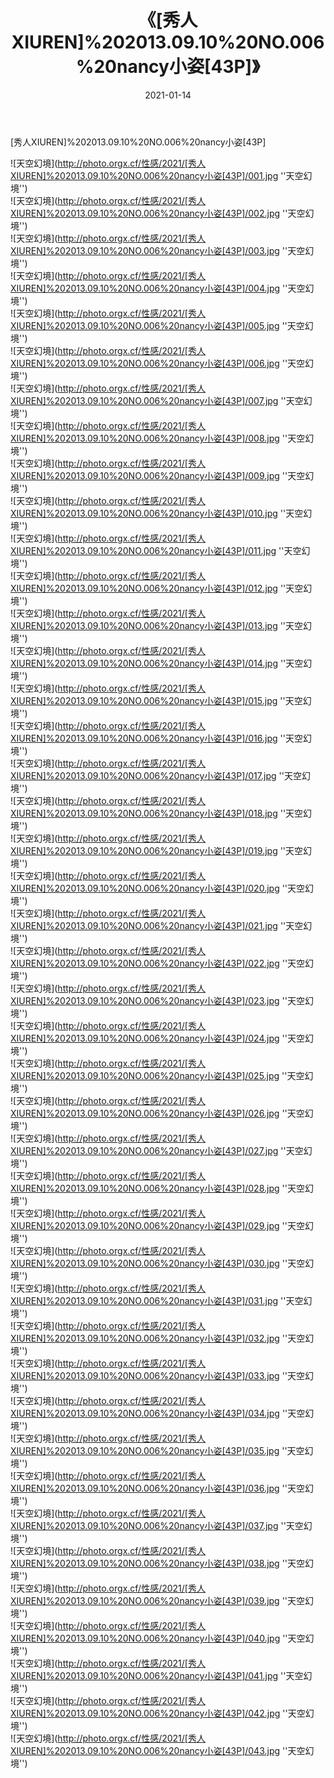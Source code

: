 ﻿---
layout: post
title: 《[秀人XIUREN]%202013.09.10%20NO.006%20nancy小姿[43P]》
date: 2021-01-14
img: http://photo.orgx.cf/性感/2021/[秀人XIUREN]%202013.09.10%20NO.006%20nancy小姿[43P]/000.jpg
tags: [美女,性感,泳衣]
---

[秀人XIUREN]%202013.09.10%20NO.006%20nancy小姿[43P]



![天空幻境](http://photo.orgx.cf/性感/2021/[秀人XIUREN]%202013.09.10%20NO.006%20nancy小姿[43P]/001.jpg ''天空幻境'')<br>
![天空幻境](http://photo.orgx.cf/性感/2021/[秀人XIUREN]%202013.09.10%20NO.006%20nancy小姿[43P]/002.jpg ''天空幻境'')<br>
![天空幻境](http://photo.orgx.cf/性感/2021/[秀人XIUREN]%202013.09.10%20NO.006%20nancy小姿[43P]/003.jpg ''天空幻境'')<br>
![天空幻境](http://photo.orgx.cf/性感/2021/[秀人XIUREN]%202013.09.10%20NO.006%20nancy小姿[43P]/004.jpg ''天空幻境'')<br>
![天空幻境](http://photo.orgx.cf/性感/2021/[秀人XIUREN]%202013.09.10%20NO.006%20nancy小姿[43P]/005.jpg ''天空幻境'')<br>
![天空幻境](http://photo.orgx.cf/性感/2021/[秀人XIUREN]%202013.09.10%20NO.006%20nancy小姿[43P]/006.jpg ''天空幻境'')<br>
![天空幻境](http://photo.orgx.cf/性感/2021/[秀人XIUREN]%202013.09.10%20NO.006%20nancy小姿[43P]/007.jpg ''天空幻境'')<br>
![天空幻境](http://photo.orgx.cf/性感/2021/[秀人XIUREN]%202013.09.10%20NO.006%20nancy小姿[43P]/008.jpg ''天空幻境'')<br>
![天空幻境](http://photo.orgx.cf/性感/2021/[秀人XIUREN]%202013.09.10%20NO.006%20nancy小姿[43P]/009.jpg ''天空幻境'')<br>
![天空幻境](http://photo.orgx.cf/性感/2021/[秀人XIUREN]%202013.09.10%20NO.006%20nancy小姿[43P]/010.jpg ''天空幻境'')<br>
![天空幻境](http://photo.orgx.cf/性感/2021/[秀人XIUREN]%202013.09.10%20NO.006%20nancy小姿[43P]/011.jpg ''天空幻境'')<br>
![天空幻境](http://photo.orgx.cf/性感/2021/[秀人XIUREN]%202013.09.10%20NO.006%20nancy小姿[43P]/012.jpg ''天空幻境'')<br>
![天空幻境](http://photo.orgx.cf/性感/2021/[秀人XIUREN]%202013.09.10%20NO.006%20nancy小姿[43P]/013.jpg ''天空幻境'')<br>
![天空幻境](http://photo.orgx.cf/性感/2021/[秀人XIUREN]%202013.09.10%20NO.006%20nancy小姿[43P]/014.jpg ''天空幻境'')<br>
![天空幻境](http://photo.orgx.cf/性感/2021/[秀人XIUREN]%202013.09.10%20NO.006%20nancy小姿[43P]/015.jpg ''天空幻境'')<br>
![天空幻境](http://photo.orgx.cf/性感/2021/[秀人XIUREN]%202013.09.10%20NO.006%20nancy小姿[43P]/016.jpg ''天空幻境'')<br>
![天空幻境](http://photo.orgx.cf/性感/2021/[秀人XIUREN]%202013.09.10%20NO.006%20nancy小姿[43P]/017.jpg ''天空幻境'')<br>
![天空幻境](http://photo.orgx.cf/性感/2021/[秀人XIUREN]%202013.09.10%20NO.006%20nancy小姿[43P]/018.jpg ''天空幻境'')<br>
![天空幻境](http://photo.orgx.cf/性感/2021/[秀人XIUREN]%202013.09.10%20NO.006%20nancy小姿[43P]/019.jpg ''天空幻境'')<br>
![天空幻境](http://photo.orgx.cf/性感/2021/[秀人XIUREN]%202013.09.10%20NO.006%20nancy小姿[43P]/020.jpg ''天空幻境'')<br>
![天空幻境](http://photo.orgx.cf/性感/2021/[秀人XIUREN]%202013.09.10%20NO.006%20nancy小姿[43P]/021.jpg ''天空幻境'')<br>
![天空幻境](http://photo.orgx.cf/性感/2021/[秀人XIUREN]%202013.09.10%20NO.006%20nancy小姿[43P]/022.jpg ''天空幻境'')<br>
![天空幻境](http://photo.orgx.cf/性感/2021/[秀人XIUREN]%202013.09.10%20NO.006%20nancy小姿[43P]/023.jpg ''天空幻境'')<br>
![天空幻境](http://photo.orgx.cf/性感/2021/[秀人XIUREN]%202013.09.10%20NO.006%20nancy小姿[43P]/024.jpg ''天空幻境'')<br>
![天空幻境](http://photo.orgx.cf/性感/2021/[秀人XIUREN]%202013.09.10%20NO.006%20nancy小姿[43P]/025.jpg ''天空幻境'')<br>
![天空幻境](http://photo.orgx.cf/性感/2021/[秀人XIUREN]%202013.09.10%20NO.006%20nancy小姿[43P]/026.jpg ''天空幻境'')<br>
![天空幻境](http://photo.orgx.cf/性感/2021/[秀人XIUREN]%202013.09.10%20NO.006%20nancy小姿[43P]/027.jpg ''天空幻境'')<br>
![天空幻境](http://photo.orgx.cf/性感/2021/[秀人XIUREN]%202013.09.10%20NO.006%20nancy小姿[43P]/028.jpg ''天空幻境'')<br>
![天空幻境](http://photo.orgx.cf/性感/2021/[秀人XIUREN]%202013.09.10%20NO.006%20nancy小姿[43P]/029.jpg ''天空幻境'')<br>
![天空幻境](http://photo.orgx.cf/性感/2021/[秀人XIUREN]%202013.09.10%20NO.006%20nancy小姿[43P]/030.jpg ''天空幻境'')<br>
![天空幻境](http://photo.orgx.cf/性感/2021/[秀人XIUREN]%202013.09.10%20NO.006%20nancy小姿[43P]/031.jpg ''天空幻境'')<br>
![天空幻境](http://photo.orgx.cf/性感/2021/[秀人XIUREN]%202013.09.10%20NO.006%20nancy小姿[43P]/032.jpg ''天空幻境'')<br>
![天空幻境](http://photo.orgx.cf/性感/2021/[秀人XIUREN]%202013.09.10%20NO.006%20nancy小姿[43P]/033.jpg ''天空幻境'')<br>
![天空幻境](http://photo.orgx.cf/性感/2021/[秀人XIUREN]%202013.09.10%20NO.006%20nancy小姿[43P]/034.jpg ''天空幻境'')<br>
![天空幻境](http://photo.orgx.cf/性感/2021/[秀人XIUREN]%202013.09.10%20NO.006%20nancy小姿[43P]/035.jpg ''天空幻境'')<br>
![天空幻境](http://photo.orgx.cf/性感/2021/[秀人XIUREN]%202013.09.10%20NO.006%20nancy小姿[43P]/036.jpg ''天空幻境'')<br>
![天空幻境](http://photo.orgx.cf/性感/2021/[秀人XIUREN]%202013.09.10%20NO.006%20nancy小姿[43P]/037.jpg ''天空幻境'')<br>
![天空幻境](http://photo.orgx.cf/性感/2021/[秀人XIUREN]%202013.09.10%20NO.006%20nancy小姿[43P]/038.jpg ''天空幻境'')<br>
![天空幻境](http://photo.orgx.cf/性感/2021/[秀人XIUREN]%202013.09.10%20NO.006%20nancy小姿[43P]/039.jpg ''天空幻境'')<br>
![天空幻境](http://photo.orgx.cf/性感/2021/[秀人XIUREN]%202013.09.10%20NO.006%20nancy小姿[43P]/040.jpg ''天空幻境'')<br>
![天空幻境](http://photo.orgx.cf/性感/2021/[秀人XIUREN]%202013.09.10%20NO.006%20nancy小姿[43P]/041.jpg ''天空幻境'')<br>
![天空幻境](http://photo.orgx.cf/性感/2021/[秀人XIUREN]%202013.09.10%20NO.006%20nancy小姿[43P]/042.jpg ''天空幻境'')<br>
![天空幻境](http://photo.orgx.cf/性感/2021/[秀人XIUREN]%202013.09.10%20NO.006%20nancy小姿[43P]/043.jpg ''天空幻境'')<br>
